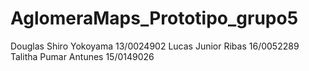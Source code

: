 # AglomeraMaps_Prototipo_grupo5
Douglas Shiro Yokoyama 13/0024902
Lucas Junior Ribas 16/0052289
Talitha Pumar Antunes 15/0149026
